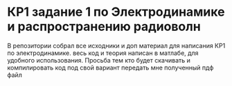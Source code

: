 # КР1 задание 1 по Электродинамике и распространению радиоволн

В репозитории собрал все исходники и доп материал для написания КР1 по электродинамике. весь код и теория написан в матлабе, для удобного использования. Просьба тем кто будет скачивать и компилировать код под свой вариант передать мне полученный пдф файл

